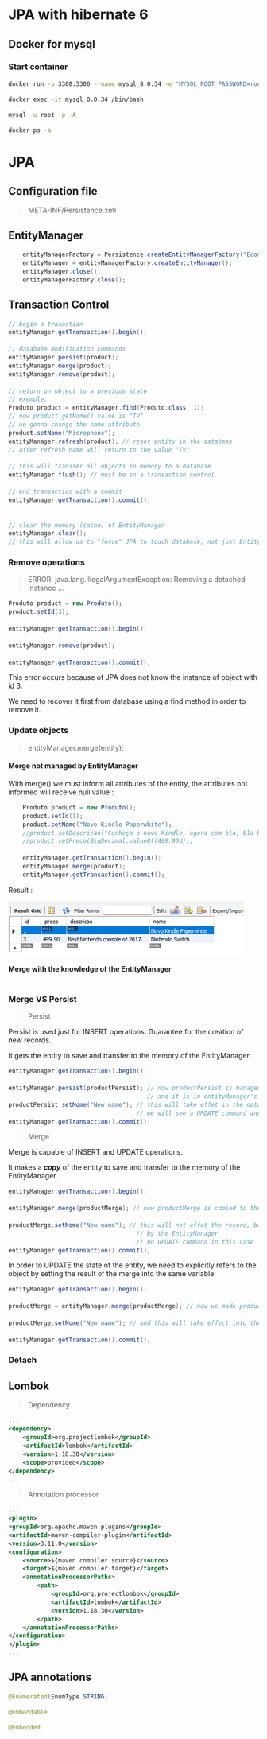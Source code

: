 # JPA with hibernate 6

## Docker for mysql

### Start container
```bash
docker run -p 3308:3306 --name mysql_8.0.34 -e "MYSQL_ROOT_PASSWORD=root" -d mysql:8.0.34
```

```bash
docker exec -it mysql_8.0.34 /bin/bash
```

```bash
mysql -u root -p -A
```

```bash
docker ps -a
```

# JPA

## Configuration file

> META-INF/Persistence.xml

## EntityManager

```java
    entityManagerFactory = Persistence.createEntityManagerFactory("Ecommerce-PU");
    entityManager = entityManagerFactory.createEntityManager();
    entityManager.close();
    entityManagerFactory.close();
```

## Transaction Control

```java
// begin a trasaction
entityManager.getTransaction().begin();
    
// database modification commands
entityManager.persist(product);
entityManager.merge(product);
entityManager.remove(product);

// return un object to a previous state
// exemple: 
Produto product = entityManager.find(Produto.class, 1);
// now product.getNome() value is "TV"
// we gonna change the name attribute
product.setNome("Microphone");
entityManager.refresh(product); // reset entity in the database
// after refresh name will return to the value "TV"
        
// this will transfer all objects in memory to a database
entityManager.flush(); // must be in a transaction control

// end transaction with a commit
entityManager.getTransaction().commit();


// clear the memory (cache) of EntityManager
entityManager.clear();
// this will allow us to "force" JPA to touch database, not just EntityManager's memory cache with the objects
```
### Remove operations

> ERROR: java.lang.IllegalArgumentException: Removing a detached instance ...

```java
Produto product = new Produto();
product.setId(3);

entityManager.getTransaction().begin();

entityManager.remove(product);

entityManager.getTransaction().commit();
```

This error occurs because of JPA does not know the instance of object with id 3.

We need to recover it first from database using a find method in order to remove it.

### Update objects

> entityManager.merge(entity);

#### Merge not managed by EntityManager

With merge() we must inform all attributes of the entity, the attributes not informed will receive null value :

```java
    Produto product = new Produto();
    product.setId(1);
    product.setNome("Novo Kindle Paperwhite");
    //product.setDescricao("Conheça o novo Kindle, agora com bla, bla bla");
    //product.setPreco(BigDecimal.valueOf(499.90d));

    entityManager.getTransaction().begin();
    entityManager.merge(product);
    entityManager.getTransaction().commit();
```

Result :

![img.png](docs/img.png)

#### Merge with the knowledge of the EntityManager

```java

```

### Merge VS Persist

> Persist

Persist is used just for INSERT operations. Guarantee for the creation of new records.

It gets the entity to save and transfer to the memory of the EntityManager.

```java
entityManager.getTransaction().begin();

entityManager.persist(productPersist); // now productPersist is managed by the EntityManager of JPA
                                       // and it is in entityManager's memory
productPersist.setNome("New name"); // this will take effet in the database
                                    // we will see a UPDATE command and the name will be changed
entityManager.getTransaction().commit();
```

> Merge

Merge is capable of INSERT and UPDATE operations.

It makes a ***copy*** of the entity to save and transfer to the memory of the EntityManager.

```java
entityManager.getTransaction().begin();

entityManager.merge(productMerge); // now productMerge is copied to the EntityManager of JPA

productMerge.setNome("New name"); // this will not effet the record, because it's not managed 
                                    // by the EntityManager
                                    // no UPDATE command in this case
entityManager.getTransaction().commit();
```

In order to UPDATE the state of the entity, we need to explicitly refers to the object 
by setting the result of the merge into the same variable:

```java
entityManager.getTransaction().begin();

productMerge = entityManager.merge(productMerge); // now we made productMerge managed by JPA

productMerge.setNome("New name"); // and this will take effect into the database

entityManager.getTransaction().commit();
```
### Detach

## Lombok

> Dependency

```xml
...
<dependency>
    <groupId>org.projectlombok</groupId>
    <artifactId>lombok</artifactId>
    <version>1.18.30</version>
    <scope>provided</scope>
</dependency>
...
```

> Annotation processor

```xml
...
<plugin>
<groupId>org.apache.maven.plugins</groupId>
<artifactId>maven-compiler-plugin</artifactId>
<version>3.11.0</version>
<configuration>
    <source>${maven.compiler.source}</source>
    <target>${maven.compiler.target}</target>
    <annotationProcessorPaths>
        <path>
            <groupId>org.projectlombok</groupId>
            <artifactId>lombok</artifactId>
            <version>1.18.30</version>
        </path>
    </annotationProcessorPaths>
</configuration>
</plugin>
...
```

## JPA annotations

```java
@Enumerated(EnumType.STRING)
```

```java
@Embeddable
```

```java
@Embedded
```
